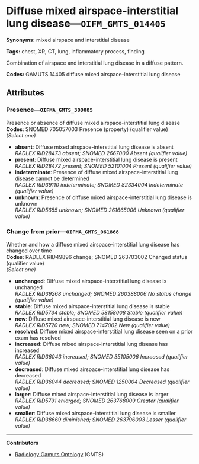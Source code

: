 # Diffuse mixed airspace-interstitial lung disease—`OIFM_GMTS_014405`

**Synonyms:** mixed airspace and interstitial disease

**Tags:** chest, XR, CT, lung, inflammatory process, finding

Combination of airspace and interstitial lung disease in a diffuse pattern.

**Codes:** GAMUTS 14405 diffuse mixed airspace-interstitial lung disease

## Attributes

### Presence—`OIFMA_GMTS_309085`

Presence or absence of diffuse mixed airspace-interstitial lung disease  
**Codes**: SNOMED 705057003 Presence (property) (qualifier value)  
*(Select one)*

- **absent**: Diffuse mixed airspace-interstitial lung disease is absent  
_RADLEX RID28473 absent; SNOMED 2667000 Absent (qualifier value)_
- **present**: Diffuse mixed airspace-interstitial lung disease is present  
_RADLEX RID28472 present; SNOMED 52101004 Present (qualifier value)_
- **indeterminate**: Presence of diffuse mixed airspace-interstitial lung disease cannot be determined  
_RADLEX RID39110 indeterminate; SNOMED 82334004 Indeterminate (qualifier value)_
- **unknown**: Presence of diffuse mixed airspace-interstitial lung disease is unknown  
_RADLEX RID5655 unknown; SNOMED 261665006 Unknown (qualifier value)_

### Change from prior—`OIFMA_GMTS_061868`

Whether and how a diffuse mixed airspace-interstitial lung disease has changed over time  
**Codes**: RADLEX RID49896 change; SNOMED 263703002 Changed status (qualifier value)  
*(Select one)*

- **unchanged**: Diffuse mixed airspace-interstitial lung disease is unchanged  
_RADLEX RID39268 unchanged; SNOMED 260388006 No status change (qualifier value)_
- **stable**: Diffuse mixed airspace-interstitial lung disease is stable  
_RADLEX RID5734 stable; SNOMED 58158008 Stable (qualifier value)_
- **new**: Diffuse mixed airspace-interstitial lung disease is new  
_RADLEX RID5720 new; SNOMED 7147002 New (qualifier value)_
- **resolved**: Diffuse mixed airspace-interstitial lung disease seen on a prior exam has resolved  
- **increased**: Diffuse mixed airspace-interstitial lung disease has increased  
_RADLEX RID36043 increased; SNOMED 35105006 Increased (qualifier value)_
- **decreased**: Diffuse mixed airspace-interstitial lung disease has decreased  
_RADLEX RID36044 decreased; SNOMED 1250004 Decreased (qualifier value)_
- **larger**: Diffuse mixed airspace-interstitial lung disease is larger  
_RADLEX RID5791 enlarged; SNOMED 263768009 Greater (qualifier value)_
- **smaller**: Diffuse mixed airspace-interstitial lung disease is smaller  
_RADLEX RID38669 diminished; SNOMED 263796003 Lesser (qualifier value)_

---

**Contributors**

- [Radiology Gamuts Ontology](https://gamuts.net/) (GMTS)
